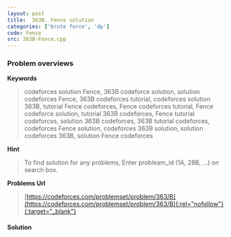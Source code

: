 ```yaml
---
layout: post
title:  363B. Fence solution
categories: ['brute force', 'dp']
code: Fence
src: 363B-Fence.cpp
---
```

### **Problem overviews**

**Keywords**
> codeforces solution Fence, 363B codeforce solution, solution codeforces Fence, 363B codeforces tutorial, codeforces solution 363B, tutorial Fence codeforces, Fence codeforces tutorial, Fence codeforce solution, tutorial 363B codeforces, Fence tutorial codeforces, solution 363B codeforces, 363B tutorial codeforces, codeforces Fence solution, codeforces 363B solution, solution codeforces 363B, solution Fence codeforces

**Hint**
> To find solution for any problems, Enter probleam_id (1A, 28B, ...) on search box. 

**Problems Url**
> [https://codeforces.com/problemset/problem/363/B](https://codeforces.com/problemset/problem/363/B){:rel="nofollow"}{:target="_blank"}

#### **Solution**



